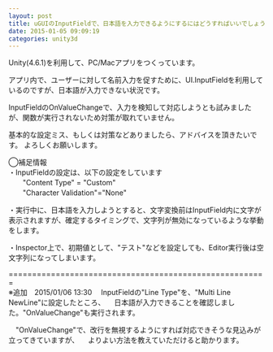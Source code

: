 ```yaml
---
layout: post
title: uGUIのInputFieldで、日本語を入力できるようにするにはどうすればいいでしょうか？(MacOS環境)
date: 2015-01-05 09:09:19
categories: unity3d
---
```

<!-- {% raw %} -->
<p>Unity(4.6.1)を利用して、PC/Macアプリをつくっています。</p>

<p>アプリ内で、ユーザーに対して名前入力を促すために、UI.InputFieldを利用しているのですが、日本語が入力できない状況です。</p>

<p>InputFieldのOnValueChangeで、入力を検知して対応しようとも試みましたが、関数が実行されないため対策が取れていません。</p>

<p>基本的な設定ミス、もしくは対策などありましたら、アドバイスを頂きたいです。
よろしくお願いします。</p>

<p>◯補足情報<br>
・InputFieldの設定は、以下の設定をしています<br>
　　"Content Type" = "Custom"<br>
　　"Character Validation"="None"  </p>

<p>・実行中に、日本語を入力しようとすると、文字変換前はInputField内に文字が表示されますが、確定するタイミングで、文字列が無効になっているような挙動をします。  </p>

<p>・Inspector上で、初期値として、"テスト"などを設定しても、Editor実行後は空文字列になってしまいます。</p>

<p>=======================================================<br>
※追加　2015/01/06 13:30
　InputFieldの"Line Type"を、"Multi Line NewLine"に設定したところ、
　日本語が入力できることを確認しました。"OnValueChange"も実行されます。</p>

<p>　"OnValueChange"で、改行を無視するようにすれば対応できそうな見込みが立ってきていますが、
　よりよい方法を教えていただけると助かります。</p>
<!-- {% endraw %} -->
